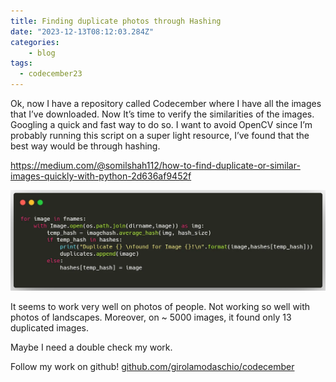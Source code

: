 ```yaml
---
title: Finding duplicate photos through Hashing
date: "2023-12-13T08:12:03.284Z"
categories:
    - blog
tags:
  - codecember23
---
```


Ok, now I have a repository called Codecember where I have all the images that I’ve downloaded.
Now It’s time to verify the similarities of the images.
Googling a quick and fast way to do so.
I want to avoid OpenCV since I’m probably running this script on a super light resource, I’ve found that the best way would be through hashing.

https://medium.com/@somilshah112/how-to-find-duplicate-or-similar-images-quickly-with-python-2d636af9452f

![A screenshot of the code](image.png)

It seems to work very well on photos of people.
Not working so well with photos of landscapes.
Moreover, on ~ 5000 images, it found only 13 duplicated images.

Maybe I need a double check my work.

Follow my work on github!
[github.com/girolamodaschio/codecember](https://github.com/girolamodaschio/codecember)
